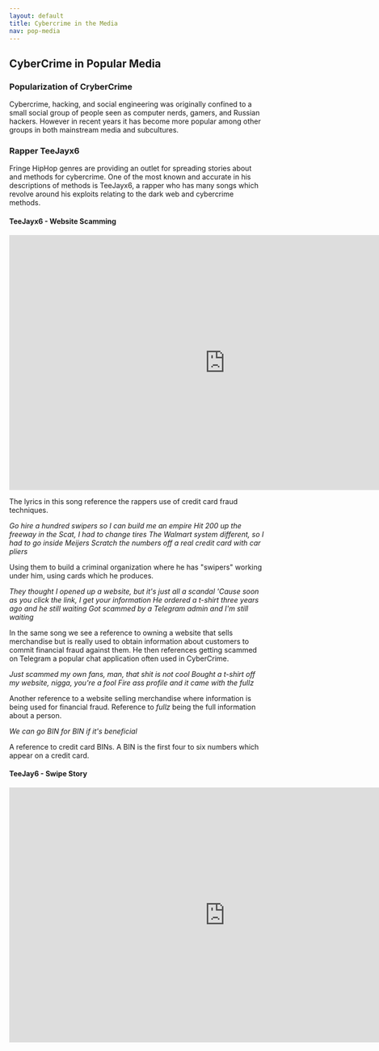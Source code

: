 ```yaml
---
layout: default
title: Cybercrime in the Media
nav: pop-media
---
```


## CyberCrime in Popular Media

### Popularization of CryberCrime

Cybercrime, hacking, and social engineering was originally confined to a small social group of people seen as computer nerds, gamers, and Russian hackers. However in recent years it has become more popular among other groups in both mainstream media and subcultures.

### Rapper TeeJayx6

Fringe HipHop genres are providing an outlet for spreading stories about and methods for cybercrime. One of the most known and accurate in his descriptions of methods is TeeJayx6, a rapper who has many songs which revolve around his exploits relating to the dark web and cybercrime methods.

#### TeeJayx6 - Website Scamming


<iframe width="853" height="505" src="https://www.youtube.com/embed/HLJEyYFa5Lg" frameborder="0" allow="accelerometer; autoplay; encrypted-media; gyroscope; picture-in-picture" allowfullscreen></iframe>

The lyrics in this song reference the rappers use of credit card fraud techniques.

*Go hire a hundred swipers so I can build me an empire
Hit 200 up the freeway in the Scat, I had to change tires
The Walmart system different, so I had to go inside Meijers
Scratch the numbers off a real credit card with car pliers*

Using them to build a criminal organization where he has "swipers" working under him, using cards which he produces.

*They thought I opened up a website, but it's just all a scandal
'Cause soon as you click the link, I get your information
He ordered a t-shirt three years ago and he still waiting
Got scammed by a Telegram admin and I'm still waiting*

In the same song we see a reference to owning a website that sells merchandise but is really used to obtain information about customers to commit financial fraud against them. He then references getting scammed on Telegram a popular chat application often used in CyberCrime.

*Just scammed my own fans, man, that shit is not cool
Bought a t-shirt off my website, nigga, you're a fool
Fire ass profile and it came with the fullz*

Another reference to a website selling merchandise where information is being used for financial fraud. Reference to *fullz* being the full information about a person.

*We can go BIN for BIN if it's beneficial*

A reference to credit card BINs. A BIN is the first four to six numbers which appear on a credit card.

#### TeeJay6 - Swipe Story


<iframe width="853" height="505" src="https://www.youtube.com/embed/srSFOXrAbLg" frameborder="0" allow="accelerometer; autoplay; encrypted-media; gyroscope; picture-in-picture" allowfullscreen></iframe>

